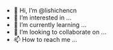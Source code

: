 - 👋 Hi, I’m @lishichencn
- 👀 I’m interested in ...
- 🌱 I’m currently learning ...
- 💞️ I’m looking to collaborate on ...
- 📫 How to reach me ...

<!---
lishichencn/lishichencn is a ✨ special ✨ repository because its `README.md` (this file) appears on your GitHub profile.
You can click the Preview link to take a look at your changes.
--->

